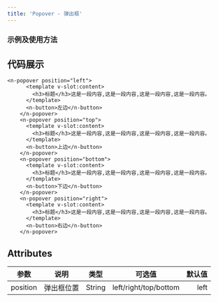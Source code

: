 ```yaml
---
title: 'Popover - 弹出框'
---
```

### 示例及使用方法 ###

<clientOnly>
<popover-demos></popover-demos>
</clientOnly>

<h2>代码展示</h2>

```vue
<n-popover position="left">
      <template v-slot:content>
        <h3>标题</h3>这是一段内容,这是一段内容,这是一段内容,这是一段内容。
      </template>
      <n-button>左边</n-button>
    </n-popover>
    <n-popover position="top">
      <template v-slot:content>
        <h3>标题</h3>这是一段内容,这是一段内容,这是一段内容,这是一段内容。
      </template>
      <n-button>上边</n-button>
    </n-popover>
    <n-popover position="bottom">
      <template v-slot:content>
        <h3>标题</h3>这是一段内容,这是一段内容,这是一段内容,这是一段内容。
      </template>
      <n-button>下边</n-button>
    </n-popover>
    <n-popover position="right">
      <template v-slot:content>
        <h3>标题</h3>这是一段内容,这是一段内容,这是一段内容,这是一段内容。
      </template>
      <n-button>右边</n-button>
    </n-popover>
```

<h2>Attributes</h2>

| 参数     |     说明     |  类型   | 可选值 | 默认值 |
| -------- | :----------: | :-----: | :----: | -----: |
| position |   弹出框位置   | String  |   left/right/top/bottom    |   left |